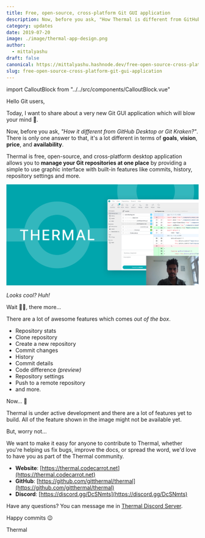 ```yaml
---
title: Free, open-source, cross-platform Git GUI application
description: Now, before you ask, "How Thermal is different from GitHub Desktop or Git Kraken?"
category: updates
date: 2019-07-20
image: ./image/thermal-app-design.png
author:
  - mittalyashu
draft: false
canonical: https://mittalyashu.hashnode.dev/free-open-source-cross-platform-git-gui-application-for-you-cjyaz47en00066vs1lnd1jnsa
slug: free-open-source-cross-platform-git-gui-application
---
```


import CalloutBlock from "../../src/components/CalloutBlock.vue"

Hello Git users,

Today, I want to share about a very new Git GUI application which will blow your mind 🤯.

Now, before you ask, _"How it different from GitHub Desktop or Git Kraken?"_. There is only one answer to that, it's a lot different in terms of **goals**, **vision**, **price**, and **availability**.

Thermal is free, open-source, and cross-platform desktop application allows you to **manage your Git repositories at one place** by providing a simple to use graphic interface with built-in features like commits, history, repository settings and more.

[![Thermal app quick demo](./image/thermal-app-demo-thumbnail.png)](https://youtu.be/FXZNLEhGvLg)

_Looks cool? Huh!_

Wait ✋🏻, there more...

There are a lot of awesome features which comes _out of the box_.

- Repository stats
- Clone repository
- Create a new repository
- Commit changes
- History
- Commit details
- Code difference _(preview)_
- Repository settings
- Push to a remote repository
- and more.

Now... 🤔

<callout-block type="warning">
Thermal is under active development and there are a lot of features yet to build. All of the feature shown in the image might not be available yet.
</callout-block>

But, worry not...

We want to make it easy for anyone to contribute to Thermal, whether you're helping us fix bugs, improve the docs, or spread the word, we'd love to have you as part of the Thermal community.

- **Website**: [https://thermal.codecarrot.net](https://thermal.codecarrot.net)
- **GitHub**: [https://github.com/gitthermal/thermal](https://github.com/gitthermal/thermal)
- **Discord**: [https://discord.gg/DcSNmts](https://discord.gg/DcSNmts)

Have any questions? You can message me in [Thermal Discord Server](https://discord.gg/DcSNmts).

Happy commits 😉

Thermal
